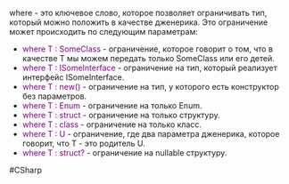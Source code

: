 where - это ключевое слово, которое позволяет ограничивать тип, который можно положить в качестве дженерика. Это ограничение может происходить по следующим параметрам:
* <span style="color: purple">where T : SomeClass</span> - ограничение, которое говорит о том, что в качестве T мы можем передать только SomeClass или его детей.
* <span style="color: purple">where T : ISomeInterface</span> - ограничение на тип, который реализует интерфейс ISomeInterface.
* <span style="color: purple">where T : new()</span> - ограничение на тип, у которого есть конструктор без параметров.
* <span style="color: purple">where T : Enum</span> - ограничение на только Enum.
* <span style="color: purple">where T : struct</span> - ограничение на только структуру.
* <span style="color: purple">where T : class</span> - ограничение на только класс.
* <span style="color: purple">where T : U</span> - ограничение, где два параметра дженерика, которое говорит, что T - это родитель U.
* <span style="color: purple">where T : struct?</span> - ограничение на nullable структуру.


#CSharp 